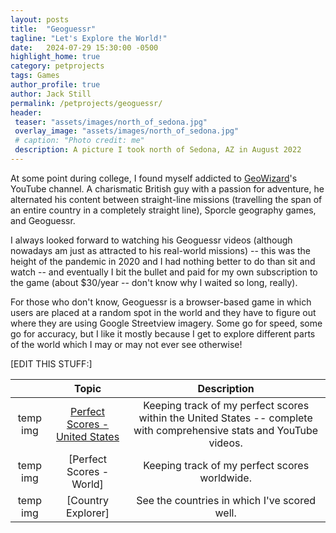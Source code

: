 ```yaml
---
layout: posts
title:  "Geoguessr"
tagline: "Let's Explore the World!"
date:   2024-07-29 15:30:00 -0500
highlight_home: true
category: petprojects
tags: Games
author_profile: true
author: Jack Still
permalink: /petprojects/geoguessr/
header:
 teaser: "assets/images/north_of_sedona.jpg"
 overlay_image: "assets/images/north_of_sedona.jpg"
 # caption: "Photo credit: me"
 description: A picture I took north of Sedona, AZ in August 2022
---
```


At some point during college, I found myself addicted to [GeoWizard](https://www.youtube.com/GeoWizard)'s YouTube channel. A charismatic British guy with a passion for adventure, he alternated his content between straight-line missions (travelling the span of an entire country in a completely straight line), Sporcle geography games, and Geoguessr.

I always looked forward to watching his Geoguessr videos (although nowadays am just as attracted to his real-world missions) -- this was the height of the pandemic in 2020 and I had nothing better to do than sit and watch -- and eventually I bit the bullet and paid for my own subscription to the game (about $30/year -- don't know why I waited so long, really).

For those who don't know, Geoguessr is a browser-based game in which users are placed at a random spot in the world and they have to figure out where they are using Google Streetview imagery. Some go for speed, some go for accuracy, but I like it mostly because I get to explore different parts of the world which I may or may not ever see otherwise!

[EDIT THIS STUFF:]

|  | Topic | Description |
|:-------------------------:|:-------------------------:|:-------------------------:|
| temp img  | [Perfect Scores - United States](/geoguessr/usa/usa_25k) | Keeping track of my perfect scores within the United States -- complete with comprehensive stats and  YouTube videos. |
| temp img | [Perfect Scores - World] | Keeping track of my perfect scores worldwide. |
| temp img | [Country Explorer] | See the countries in which I've scored well. |
